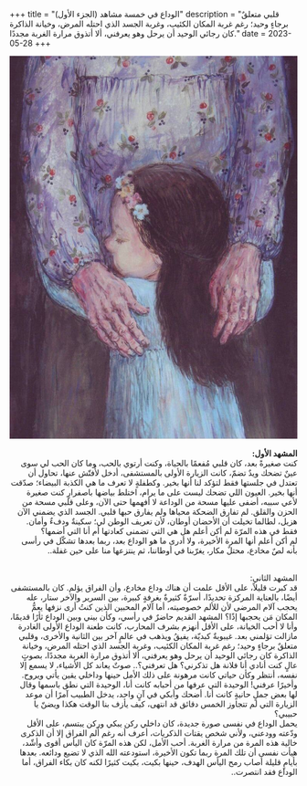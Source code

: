 +++
title = "الوداع في خمسة مشاهد (الجزء الأول)"
description = "قلبي متعلقٌ برجاءٍ وحيد؛ رغم غربة المكان الكئيب، وغربة الجسد الذي احتله المرض، وخيانة الذاكرة كان رجائي الوحيد أن يرحل وهو يعرفني، ألا أتذوق مرارة الغربة مجددًا."
date = 2023-05-28
+++

<div dir="rtl">

![alt](image.jpg)

<b>المشهد الأول:</b><br>
كنت صغيرةً بعد، كان قلبي مُفعمًا بالحياة، وكنت أرتوي بالحب، وما كان الحب لي سوى عينٌ تضحك ويدٌ تضمّ، كانت الزيارة الأولى بالمستشفى، أدخل لأُفتّش عنها، تحاول أن تعتدل في جلستها فقط لتؤكد لنا أنها بخير. وكطفلةٍ لا تعرف ما هي الكذبة البيضاء؛ صدّقت أنها بخير. العيون اللي تضحك ليست على ما يرام، اختلط بياضها باصفرارٍ كنت صغيرة لأعي سببه، أضفى عليها مسحة من الوداعة لا أفهمها حتى الآن، وعلى قلبي مسحة من الحزن والقلق. لم تفارق الضحكة محياها ولم يفارق حبها قلبي. الجسد الذي يضمني الآن هزيل، لطالما تخيلت أن الأحضان أوطان، لأن تعريف الوطن لي؛ سكينةٌ ودفءٌ وأمان. فقط في هذه المرّة لم أكن أعلم هل هي التي تضمنى كعادتها أم أنا التي أضمها؟<br>
لم أكن أعلم أنها المرة الأخيرة، ولا أدرى ما هو الوداع بعد، ربما بعدها تشكّل في رأسى بأنه لصٌ مخادع، محتلٌ مكار، يغرّبنا في أوطاننا، ثم ينتزعها منا على حين غفلة..<br>

<br>
المشهد الثاني:<br>
قد كبرت قليلاً، على الأقل علمت أن هناك وداع مخادع، وأن الفراق يؤلم. كان بالمستشفى أيضًا، بالعناية المركزة تحديدًا، أسرّةٌ كثيرةٌ بغرفةٍ كبيرة، بين السرير والآخر ستار، عله يحجب آلام المرضى لأن للألم خصوصيته، أما آلام المحبين الذين كنتُ أرى نزفها يعمُّ المكان مَن يحجبها إذًا؟ المشهد القديم حاضرٌ في رأسي، وكأن بيني وبين الوداع ثأرًا قديمًا، وأنا لا أحب الخيانة، على الأقل أنهزم بشرف المحارب، كانت طعنة الوداع الأولى الغادرة مازالت تؤلمني بعد. غيبوبةٌ كبديّة، يفيقُ ويذهب في عالمٍ آخر بين الثانية والأخرى، وقلبي متعلقٌ برجاءٍ وحيد؛ رغم غربة المكان الكئيب، وغربة الجسد الذي احتله المرض، وخيانة الذاكرة كان رجائي الوحيد أن يرحل وهو يعرفني، ألا أتذوق مرارة الغربة مجددًا، بصوتٍ عالٍ كنت أنادي أنا فلانة هل تذكرني؟ هل تعرفني؟.. صوتٌ يعاند كل الأشياء، لا يسمع إلا نفسه، أنتظر وكأن حياتي كانت مرهونة على ذلك الأمل حينها وداخلي يقين يأتي ويروح. وأخيرًا عرفني! الوحيدة التي عرفها من أحبابه كانت أنا، الوحيدة التي نطق باسمها وقال لها بعض جملٍ حانيةٍ كانت أنا. أضحك وأبكي في آنٍ واحد، يدخل الطبيب آمرًا أن موعد الزيارة التي لم تتجاوز الخمس دقائق قد انتهى، كيف يأزف بنا الوقت هكذا ويضنّ يا حبيبي؟<br>
يحمل الوداع في نفسى صورة جديدة، كان داخلي ركن يبكي وركن يبتسم، على الأقل ودّعته وودعني، ولأني شخص يقتات الذكريات، أعرف أنه رغم أَلم الفراق إلا أن الذكرى خالية هذه المرة من مرارة الغربة. أحب الأمل، لكن هذه المرّة كان اليأس أقوى وأشّد، هيأت نفسى أن تلك المرة ربما تكون الأخيرة، استودعته الله الذي لا تضيع ودائعه. بعدها بأيامٍ قليلة أصاب رمح اليأس الهدف، حينها بكيت، بكيت كثيرًا لكنه كان بكاء الفراق، أما الوداع فقد انتصرت..<br>

</div>
